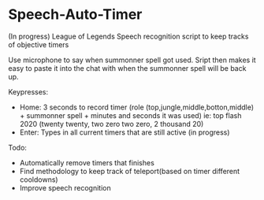 # Speech-Auto-Timer
(In progress)
League of Legends Speech recognition script to keep tracks of objective timers

Use microphone to say when summonner spell got used. Sript then makes it easy to paste it into the chat with when the summonner spell will be back up.

Keypresses:
- Home: 3 seconds to record timer (role (top,jungle,middle,botton,middle) + summonner spell + minutes and seconds it was used) ie:  top flash 2020 (twenty twenty, two zero two zero, 2 thousand 20)
- Enter: Types in all current timers that are still active  (in progress)

Todo: 
- Automatically remove timers that finishes
- Find methodology to keep track of teleport(based on timer different cooldowns)
- Improve speech recognition
